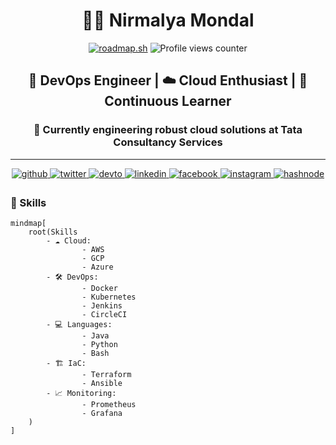 <center>

# 👨‍💻 Nirmalya Mondal
  [![roadmap.sh](https://roadmap.sh/card/wide/66e351934ffb3bc3b066faa2?variant=dark)](https://roadmap.sh)
  ![Profile views counter](https://komarev.com/ghpvc/?username=nirmalyax&&style=flat-square) 
## 🚀 DevOps Engineer | ☁️ Cloud Enthusiast | 🌱 Continuous Learner

### 🔧 Currently engineering robust cloud solutions at Tata Consultancy Services

---
  
<a href="https://github.com/nirmalyax" target="_blank">
<img src=https://img.shields.io/badge/github-%2324292e.svg?&style=for-the-badge&logo=github&logoColor=white alt=github style="margin-bottom: 5px;" />
</a>
<a href="https://twitter.com/Nirmalya26798" target="_blank">
<img src=https://img.shields.io/badge/twitter-%2300acee.svg?&style=for-the-badge&logo=twitter&logoColor=white alt=twitter style="margin-bottom: 5px;" />
</a>
<a href="https://dev.to/nirmalyax" target="_blank">
<img src=https://img.shields.io/badge/dev.to-%2308090A.svg?&style=for-the-badge&logo=dev.to&logoColor=white alt=devto style="margin-bottom: 5px;" />
</a>
<a href="https://linkedin.com/in/iamrishavanand" target="_blank">
<img src=https://img.shields.io/badge/linkedin-%231E77B5.svg?&style=for-the-badge&logo=linkedin&logoColor=white alt=linkedin style="margin-bottom: 5px;" />
</a>
<a href="https://www.facebook.com/Nirmalya Mondal" target="_blank">
<img src=https://img.shields.io/badge/facebook-%232E87FB.svg?&style=for-the-badge&logo=facebook&logoColor=white alt=facebook style="margin-bottom: 5px;" />
</a>
<a href="https://instagram.com/nirmalyax" target="_blank">
<img src=https://img.shields.io/badge/instagram-%23000000.svg?&style=for-the-badge&logo=instagram&logoColor=white alt=instagram style="margin-bottom: 5px;" />
</a>
<a href="https://hashnode.com/@nirmalyax" target="_blank">
<img src=https://img.shields.io/badge/hashnode-%232962FF.svg?&style=for-the-badge&logo=hashnode&logoColor=white alt=hashnode style="margin-bottom: 5px;" />
</a>  


</center>

### 💼 Skills

```
mindmap[
    root(Skills
        - ☁️ Cloud:
                - AWS
                - GCP
                - Azure
        - 🛠️ DevOps:
                - Docker
                - Kubernetes
                - Jenkins
                - CircleCI
        - 💻 Languages:
                - Java
                - Python
                - Bash
        - 🏗️ IaC:
                - Terraform
                - Ansible
        - 📈 Monitoring:
                - Prometheus
                - Grafana
    )
]
```
   


